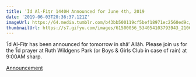 ```yaml
---
title: ʿĪd Al-Fiṭr 1440H Announced for June 4th, 2019
date: '2019-06-03T20:36:37.121Z'
imageUrl: https://64.media.tumblr.com/b43bb500119cf5bef18971ec2560ed9c/tumblr_p4bg8ndqdY1uer9too1_1280.jpg
thumbnailUrl: https://s7.gifyu.com/images/61500056_534054103793943_2106921951086772224_o.jpg_nc_cat105_nc_sid8024bbefgeyJpIjoidCJ9_nc_ohco7qx0HRxOssAX_zNLHE_nc_htscontent.fybz1-1.jpg
---
```


ʿĪd Al-Fiṭr has been announced for tomorrow in shā’ Allāh. Please join us for the ʿĪd prayer at Ruth Wildgens Park (or Boys & Girls Club in case of rain) at 9:00AM sharp.

[Announcement](https://twitter.com/spagov/status/1135593699964940291)
